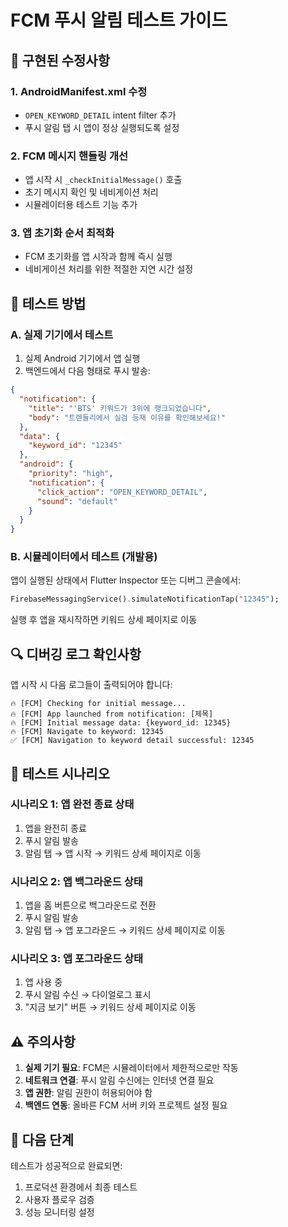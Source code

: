# FCM 푸시 알림 테스트 가이드

## 🔧 구현된 수정사항

### 1. AndroidManifest.xml 수정
- `OPEN_KEYWORD_DETAIL` intent filter 추가
- 푸시 알림 탭 시 앱이 정상 실행되도록 설정

### 2. FCM 메시지 핸들링 개선
- 앱 시작 시 `_checkInitialMessage()` 호출
- 초기 메시지 확인 및 네비게이션 처리
- 시뮬레이터용 테스트 기능 추가

### 3. 앱 초기화 순서 최적화
- FCM 초기화를 앱 시작과 함께 즉시 실행
- 네비게이션 처리를 위한 적절한 지연 시간 설정

## 🧪 테스트 방법

### A. 실제 기기에서 테스트
1. 실제 Android 기기에서 앱 실행
2. 백엔드에서 다음 형태로 푸시 발송:
```json
{
  "notification": {
    "title": "'BTS' 키워드가 3위에 랭크되었습니다",
    "body": "트렌들리에서 실검 등재 이유를 확인해보세요!"
  },
  "data": {
    "keyword_id": "12345"
  },
  "android": {
    "priority": "high",
    "notification": {
      "click_action": "OPEN_KEYWORD_DETAIL",
      "sound": "default"
    }
  }
}
```

### B. 시뮬레이터에서 테스트 (개발용)
앱이 실행된 상태에서 Flutter Inspector 또는 디버그 콘솔에서:
```dart
FirebaseMessagingService().simulateNotificationTap("12345");
```
실행 후 앱을 재시작하면 키워드 상세 페이지로 이동

## 🔍 디버깅 로그 확인사항

앱 시작 시 다음 로그들이 출력되어야 합니다:
```
🔥 [FCM] Checking for initial message...
🔥 [FCM] App launched from notification: [제목]
🔥 [FCM] Initial message data: {keyword_id: 12345}
🔥 [FCM] Navigate to keyword: 12345
✅ [FCM] Navigation to keyword detail successful: 12345
```

## 📱 테스트 시나리오

### 시나리오 1: 앱 완전 종료 상태
1. 앱을 완전히 종료
2. 푸시 알림 발송
3. 알림 탭 → 앱 시작 → 키워드 상세 페이지로 이동

### 시나리오 2: 앱 백그라운드 상태  
1. 앱을 홈 버튼으로 백그라운드로 전환
2. 푸시 알림 발송
3. 알림 탭 → 앱 포그라운드 → 키워드 상세 페이지로 이동

### 시나리오 3: 앱 포그라운드 상태
1. 앱 사용 중
2. 푸시 알림 수신 → 다이얼로그 표시
3. "지금 보기" 버튼 → 키워드 상세 페이지로 이동

## ⚠️ 주의사항

1. **실제 기기 필요**: FCM은 시뮬레이터에서 제한적으로만 작동
2. **네트워크 연결**: 푸시 알림 수신에는 인터넷 연결 필요
3. **앱 권한**: 알림 권한이 허용되어야 함
4. **백엔드 연동**: 올바른 FCM 서버 키와 프로젝트 설정 필요

## 🚀 다음 단계

테스트가 성공적으로 완료되면:
1. 프로덕션 환경에서 최종 테스트
2. 사용자 플로우 검증
3. 성능 모니터링 설정